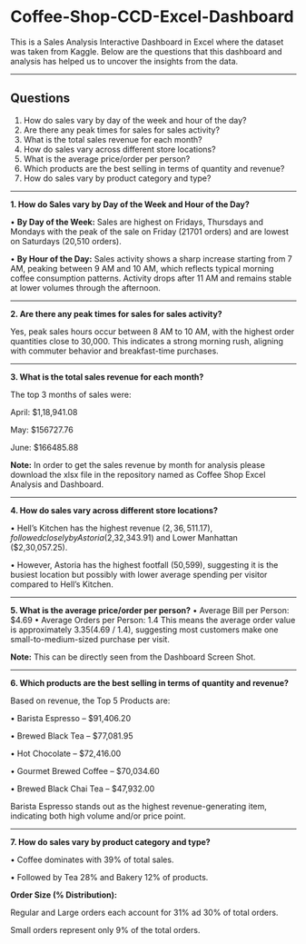 # Coffee-Shop-CCD-Excel-Dashboard
This is a Sales Analysis Interactive Dashboard in Excel where the dataset was taken from Kaggle. Below are the questions that this dashboard and analysis has helped us to uncover the insights from the data.

---
## Questions
1. How do sales vary by day of the week and hour of the day?
2. Are there any peak times for sales for sales activity?
3. What is the total sales revenue for each month?
4. How do sales vary across different store locations?
5. What is the average price/order per person?
6. Which products are the best selling in terms of quantity and revenue?
7. How do sales vary by product category and type?
 ---
**1. How do Sales vary by Day of the Week and Hour of the Day?**

• **By Day of the Week:** Sales are highest on Fridays, Thursdays and Mondays with the peak of the sale on Friday (21701 orders) and are lowest on Saturdays (20,510 orders).

• **By Hour of the Day:** Sales activity shows a sharp increase starting from 7 AM, peaking between 9 AM and 10 AM, which reflects typical morning coffee consumption patterns. Activity drops after 11 AM and remains stable at lower volumes through the afternoon.

---
**2. Are there any peak times for sales for sales activity?**

Yes, peak sales hours occur between 8 AM to 10 AM, with the highest order quantities close to 30,000. This indicates a strong morning rush, aligning with commuter behavior and breakfast-time purchases.

---
**3. What is the total sales revenue for each month?**

The top 3 months of sales were:

April: $1,18,941.08

May: $156727.76

June: $166485.88

**Note:** In order to get the sales revenue by month for analysis please download the xlsx file in the repository named as Coffee Shop Excel Analysis and Dashboard.

---
**4. How do sales vary across different store locations?**

• Hell’s Kitchen has the highest revenue ($2,36,511.17), followed closely by Astoria ($2,32,343.91) and Lower Manhattan ($2,30,057.25).

• However, Astoria has the highest footfall (50,599), suggesting it is the busiest location but possibly with lower average spending per visitor compared to Hell’s Kitchen.

---

**5. What is the average price/order per person?**
• Average Bill per Person: $4.69
• Average Orders per Person: 1.4
This means the average order value is approximately $3.35 ($4.69 / 1.4), suggesting most customers make one small-to-medium-sized purchase per visit.

**Note:** This can be directly seen from the Dashboard Screen Shot.

---
**6. Which products are the best selling in terms of quantity and revenue?**

Based on revenue, the Top 5 Products are:

• Barista Espresso – $91,406.20

• Brewed Black Tea – $77,081.95

• Hot Chocolate – $72,416.00

• Gourmet Brewed Coffee – $70,034.60

• Brewed Black Chai Tea – $47,932.00

Barista Espresso stands out as the highest revenue-generating item, indicating both high volume and/or price point.

---
**7. How do sales vary by product category and type?**

• Coffee dominates with 39% of total sales.

• Followed by Tea 28% and Bakery 12% of products.

**Order Size (% Distribution):**

Regular and Large orders each account for 31% ad 30% of total orders.

Small orders represent only 9% of the total orders.
